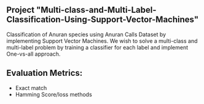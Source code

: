 ## Project "Multi-class-and-Multi-Label-Classification-Using-Support-Vector-Machines"

Classification of Anuran species using Anuran Calls Dataset by implementing Support Vector Machines. We wish to solve a multi-class and multi-label problem by training a classifier for each label and implement One-vs-all approach.

## Evaluation Metrics:
* Exact match
* Hamming Score/loss methods

